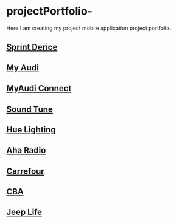 # projectPortfolio-
Here I am creating my project mobile application project portfolio.

## [Sprint Derice](https://apps.apple.com/ph/app/sprintdrive/id1568054014)
## [My Audi](https://apps.apple.com/gb/app/myaudi/id440464115)
## [MyAudi Connect](https://apps.apple.com/in/app/myaudi-connect-audi-india/id1477017299)
## [Sound Tune](https://pps.apple.com/us/app/sound-tune/id1353769881)
## [Hue Lighting](https://itunes.apple.com/in/app/philips-hue/id1055281310?mt=8)
## [Aha Radio](https://itunes.apple.com/in/app/aha-radio/id355829417?mt=8)
## [Carrefour](https://itunes.apple.com/fr/app/carrefour/id378305156)
## [CBA](https://itunes.apple.com/us/app/clinics-review-ar>cles/id480068107?mt=8)
## [Jeep Life](https://apps.apple.com/us/app/jeeplife/id1548438277)
